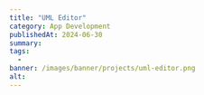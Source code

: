 ```yaml
---
title: "UML Editor"
category: App Development
publishedAt: 2024-06-30
summary: 
tags: 
  - 
banner: /images/banner/projects/uml-editor.png
alt: 
---
```

